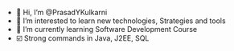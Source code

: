 - 👋 Hi, I’m @PrasadYKulkarni
- 👀 I’m interested to learn new technologies, Strategies and tools 
- 🌱 I’m currently learning Software Development Course
- ☑️ Strong commands in Java, J2EE, SQL

<!---
PrasadYKulkarni/PrasadYKulkarni is a ✨ special ✨ repository because its `README.md` (this file) appears on your GitHub profile.
You can click the Preview link to take a look at your changes.
--->
